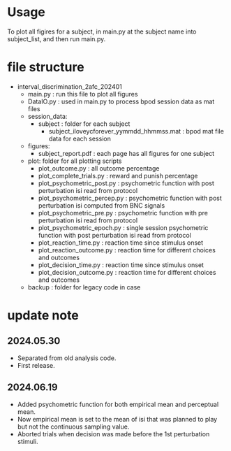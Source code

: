 # Usage

To plot all figires for a subject, in main.py at the subject name into subject_list, and then run main.py.


# file structure

- interval_discrimination_2afc_202401
	- main.py : run this file to plot all figures
	- DataIO.py : used in main.py to process bpod session data as mat files
	- session_data:
		- subject : folder for each subject
			- subject_iloveycforever_yymmdd_hhmmss.mat : bpod mat file data for each session
	- figures:
		- subject_report.pdf : each page has all figures for one subject
	- plot: folder for all plotting scripts
		- plot_outcome.py : all outcome percentage
		- plot_complete_trials.py : reward and punish percentage
		- plot_psychometric_post.py : psychometric function with post perturbation isi read from protocol
		- plot_psychometric_percep.py : psychometric function with post perturbation isi computed from BNC signals
		- plot_psychometric_pre.py : psychometric function with pre perturbation isi read from protocol
		- plot_psychometric_epoch.py : single session psychometric function with post perturbation isi read from protocol
		- plot_reaction_time.py : reaction time since stimulus onset
		- plot_reaction_outcome.py : reaction time for different choices and outcomes
		- plot_decision_time.py : reaction time since stimulus onset
		- plot_decision_outcome.py : reaction time for different choices and outcomes
	- backup : folder for legacy code in case

# update note

## 2024.05.30
- Separated from old analysis code.
- First release.

## 2024.06.19
- Added psychometric function for both empirical mean and perceptual mean.
- Now empirical mean is set to the mean of isi that was planned to play but not the continuous sampling value.
- Aborted trials when decision was made before the 1st perturbation stimuli.


